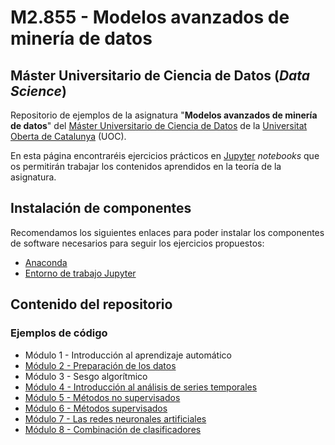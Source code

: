 # M2.855 - Modelos avanzados de minería de datos
## Máster Universitario de Ciencia de Datos (_Data Science_)

Repositorio de ejemplos de la asignatura "**Modelos avanzados de minería de datos**" del [Máster Universitario de Ciencia de Datos](https://www.uoc.edu/es/estudios/masters/master-universitario-data-science) de la [Universitat Oberta de Catalunya](http://www.uoc.edu) (UOC).

En esta página encontraréis ejercicios prácticos en [Jupyter](http://jupyter.org/) _notebooks_ que os permitirán trabajar los contenidos aprendidos en la teoría de la asignatura.

## Instalación de componentes
Recomendamos los siguientes enlaces para poder instalar los componentes de software necesarios para seguir los ejercicios propuestos:

- [Anaconda](https://www.anaconda.com/products/individual)
- [Entorno de trabajo Jupyter](http://jupyter.org/install.html)

## Contenido del repositorio

### Ejemplos de código 

- Módulo 1 - Introducción al aprendizaje automático
- [Módulo 2 - Preparación de los datos](./M2/)
- Módulo 3 - Sesgo algorítmico
- [Módulo 4 - Introducción al análisis de series temporales](./M4/)
- [Módulo 5 - Métodos no supervisados](./M5/)
- [Módulo 6 - Métodos supervisados](./M6/)
- [Módulo 7 - Las redes neuronales artificiales](./M7/)
- [Módulo 8 - Combinación de clasificadores](./M8/)
